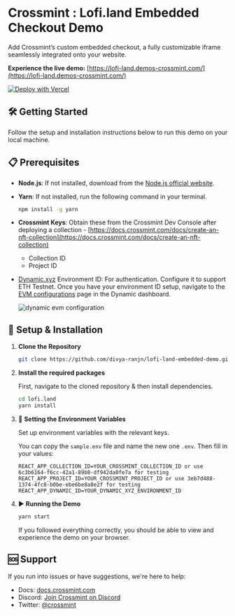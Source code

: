 # Crossmint : Lofi.land Embedded Checkout Demo

Add Crossmint’s custom embedded checkout, a fully customizable iframe seamlessly integrated onto your website.

**Experience the live demo:** [https://lofi-land.demos-crossmint.com/](https://lofi-land.demos-crossmint.com/)

[![Deploy with Vercel](https://vercel.com/button)](https://vercel.com/import/project?template=hhttps://github.com/divya-ranjn/lofi-land-embedded-demo)

## 🛠️ Getting Started

Follow the setup and installation instructions below to run this demo on your local machine.

## 📋 Prerequisites

- **Node.js**: If not installed, download from the [Node.js official website](https://nodejs.org/).
- **Yarn**: If not installed, run the following command in your terminal.

  ```bash
  npm install -g yarn
  ```

- **Crossmint Keys**: Obtain these from the Crossmint Dev Console after deploying a collection - [https://docs.crossmint.com/docs/create-an-nft-collection](https://docs.crossmint.com/docs/create-an-nft-collection)
  - Collection ID
  - Project ID
- [Dynamic.xyz](https://docs.dynamic.xyz/quickstart) Environment ID: For authentication. Configure it to support ETH Testnet. Once you have your environment ID setup, navigate to the [EVM configurations](https://app.dynamic.xyz/dashboard/configurations#evm) page in the Dynamic dashboard.

  ![dynamic evm configuration](https://bafkreid7dnonfnihee7p7wmqicqofer3mukhtlwlmxwahaw3c3lb74zuf4.ipfs.nftstorage.link/)

## 💾 Setup & Installation

1. **Clone the Repository**

   ```bash
   git clone https://github.com/divya-ranjn/lofi-land-embedded-demo.git
   ```

2. **Install the required packages**

   First, navigate to the cloned repository & then install dependencies.

   ```bash
   cd lofi.land
   yarn install
   ```

3. 🔐 **Setting the Environment Variables**

   Set up environment variables with the relevant keys.

   You can copy the `sample.env` file and name the new one `.env`. Then fill in your values:

   ```env
   REACT_APP_COLLECTION_ID=YOUR_CROSSMINT_COLLECTION_ID or use 6c3b6164-f6cc-42a1-89b8-df942da0fe7a for testing
   REACT_APP_PROJECT_ID=YOUR_CROSSMINT_PROJECT_ID or use 3eb7d488-1374-4fc8-b0be-ebe6be8a8e2f for testing
   REACT_APP_DYNAMIC_ID=YOUR_DYNAMIC_XYZ_ENVIRONMENT_ID
   ```

4. ▶️ **Running the Demo**

   ```bash
   yarn start
   ```

   If you followed everything correctly, you should be able to view and experience the demo on your browser.

## 🆘 Support

If you run into issues or have suggestions, we're here to help:

- Docs: [docs.crossmint.com](https://docs.crossmint.com)
- Discord: [Join Crossmint on Discord](https://discord.gg/crossmint)
- Twitter: [@crossmint](https://twitter.com/crossmint)
